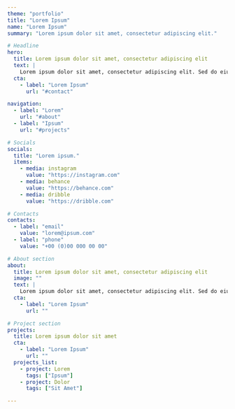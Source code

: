 ```yaml
---
theme: "portfolio"
title: "Lorem Ipsum"
name: "Lorem Ipsum"
summary: "Lorem ipsum dolor sit amet, consectetur adipiscing elit."

# Headline
hero:
  title: Lorem ipsum dolor sit amet, consectetur adipiscing elit
  text: |
    Lorem ipsum dolor sit amet, consectetur adipiscing elit. Sed do eiusmod tempor incididunt ut labore et dolore magna aliqua. Ut enim ad minim veniam, quis nostrud exercitation ullamco laboris.
  cta: 
    - label: "Lorem Ipsum"
      url: "#contact"

navigation:
  - label: "Lorem"
    url: "#about"
  - label: "Ipsum"
    url: "#projects"

# Socials
socials:
  title: "Lorem ipsum."
  items:
    - media: instagram
      value: "https://instagram.com"
    - media: behance
      value: "https://behance.com"
    - media: dribble
      value: "https://dribble.com"

# Contacts
contacts:
  - label: "email"
    value: "lorem@ipsum.com"
  - label: "phone"
    value: "+00 (0)00 000 00 00"

# About section
about:
  title: Lorem ipsum dolor sit amet, consectetur adipiscing elit
  image: ""
  text: | 
    Lorem ipsum dolor sit amet, consectetur adipiscing elit. Sed do eiusmod tempor incididunt ut labore et dolore magna aliqua. Ut enim ad minim veniam, quis nostrud exercitation ullamco laboris nisi ut aliquip ex ea commodo consequat.
  cta: 
    - label: "Lorem Ipsum"
      url: ""

# Project section
projects:
  title: Lorem ipsum dolor sit amet
  cta: 
    - label: "Lorem Ipsum"
      url: ""
  projects_list:
    - project: Lorem
      tags: ["Ipsum"]
    - project: Dolor
      tags: ["Sit Amet"]

---
```


